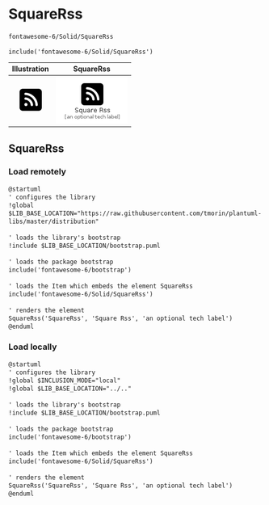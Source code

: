 # SquareRss


```text
fontawesome-6/Solid/SquareRss
```

```text
include('fontawesome-6/Solid/SquareRss')
```



| Illustration | SquareRss |
| :---: | :---: |
| ![illustration for Illustration](../../fontawesome-6/Solid/SquareRss.png) | ![illustration for SquareRss](../../fontawesome-6/Solid/SquareRss.Local.png) |




## SquareRss

### Load remotely
```plantuml
@startuml
' configures the library
!global $LIB_BASE_LOCATION="https://raw.githubusercontent.com/tmorin/plantuml-libs/master/distribution"

' loads the library's bootstrap
!include $LIB_BASE_LOCATION/bootstrap.puml

' loads the package bootstrap
include('fontawesome-6/bootstrap')

' loads the Item which embeds the element SquareRss
include('fontawesome-6/Solid/SquareRss')

' renders the element
SquareRss('SquareRss', 'Square Rss', 'an optional tech label')
@enduml
```

### Load locally
```plantuml
@startuml
' configures the library
!global $INCLUSION_MODE="local"
!global $LIB_BASE_LOCATION="../.."

' loads the library's bootstrap
!include $LIB_BASE_LOCATION/bootstrap.puml

' loads the package bootstrap
include('fontawesome-6/bootstrap')

' loads the Item which embeds the element SquareRss
include('fontawesome-6/Solid/SquareRss')

' renders the element
SquareRss('SquareRss', 'Square Rss', 'an optional tech label')
@enduml
```

